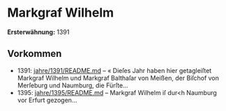 # Markgraf Wilhelm

**Ersterwähnung:** 1391

## Vorkommen
- 1391: [jahre/1391/README.md](../jahre/1391/README.md) – « Dieſes Jahr haben hier getagleiſtet Markgraf Wilhelm
und Markgraf Balthaſar von Meißen, der Biſchof von
Merſeburg und Naumburg, die Fürſte...
- 1395: [jahre/1395/README.md](../jahre/1395/README.md) – Markgraf Wilhelm iſ dur<h Naumburg vor Erfurt
gezogen...
